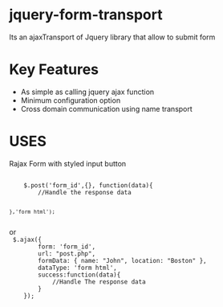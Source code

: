 jquery-form-transport
=====================

Its an ajaxTransport of Jquery library that allow to submit form

Key Features
============
* As simple as calling jquery ajax function
* Minimum configuration option
* Cross domain communication using name transport



USES
====
Rajax Form with styled input button

<code>
    $.post('form_id',{}, function(data){
        //Handle the response data

    },'form html');

</code>
or

<code>
 $.ajax({
        form: 'form_id',
        url: "post.php",
        formData: { name: "John", location: "Boston" },
        dataType: 'form html',
        success:function(data){
            //Handle The response data
        }
    });
</code>

